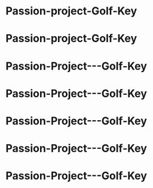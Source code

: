 # Passion-project-Golf-Key
# Passion-project-Golf-Key
# Passion-Project---Golf-Key
# Passion-Project---Golf-Key
# Passion-Project---Golf-Key
# Passion-Project---Golf-Key
# Passion-Project---Golf-Key
